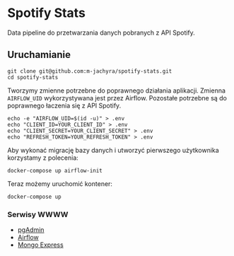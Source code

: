 # Spotify Stats
Data pipeline do przetwarzania danych pobranych z API Spotify.

## Uruchamianie
```
git clone git@github.com:m-jachyra/spotify-stats.git
cd spotify-stats
```
Tworzymy zmienne potrzebne do poprawnego działania aplikacji. Zmienna `AIRFLOW_UID` wykorzystywana jest przez Airflow. Pozostałe
potrzebne są do poprawnego łaczenia się z API Spotify.
```
echo -e "AIRFLOW_UID=$(id -u)" > .env
echo "CLIENT_ID=YOUR_CLIENT_ID" > .env
echo "CLIENT_SECRET=YOUR_CLIENT_SECRET" > .env
echo "REFRESH_TOKEN=YOUR_REFRESH_TOKEN" > .env
```
Aby wykonać migrację bazy danych i utworzyć pierwszego użytkownika korzystamy z polecenia:
```
docker-compose up airflow-init
```
Teraz możemy uruchomić kontener:
```
docker-compose up
```
### Serwisy WWWW

- [pgAdmin](http://localhost:5050)
- [Airflow](http://localhost:8080)
- [Mongo Express](http://localhost:5000)
